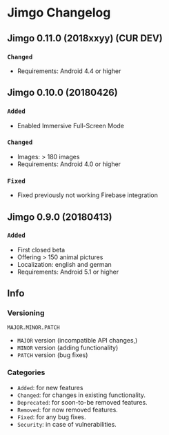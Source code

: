 # Jimgo Changelog


## Jimgo 0.11.0 (2018xxyy) (CUR DEV)
### ```Changed```
* Requirements: Android 4.4 or higher



## Jimgo 0.10.0 (20180426)
### ```Added```
* Enabled Immersive Full-Screen Mode

### ```Changed```
* Images: > 180 images
* Requirements: Android 4.0 or higher

### ```Fixed```
* Fixed previously not working Firebase integration



## Jimgo 0.9.0 (20180413)
### ```Added```
* First closed beta
* Offering > 150 animal pictures
* Localization: english and german
* Requirements: Android 5.1 or higher



## Info
### Versioning

```
MAJOR.MINOR.PATCH
```

* ```MAJOR``` version (incompatible API changes,)
* ```MINOR``` version (adding functionality)
* ```PATCH``` version (bug fixes)


### Categories
* ```Added```: for new features
* ```Changed```: for changes in existing functionality.
* ```Deprecated```: for soon-to-be removed features.
* ```Removed```: for now removed features.
* ```Fixed```: for any bug fixes.
* ```Security```: in case of vulnerabilities.
